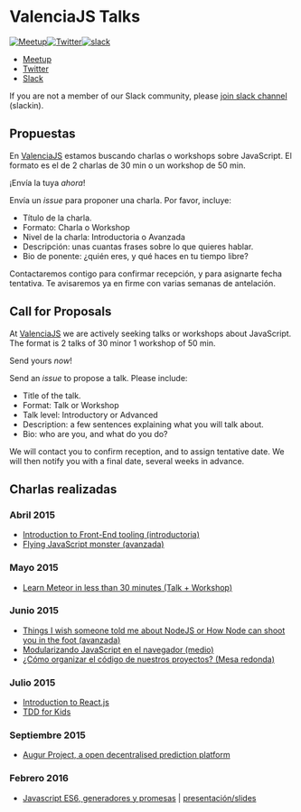 # ValenciaJS Talks

[![Meetup](https://img.shields.io/badge/Meetup-Valencia--JS-red.svg?style=flat-square)](https://www.meetup.com/ValenciaJS)[![Twitter](https://img.shields.io/badge/Twitter-VlcJS-55acee.svg?style=flat-square)](https://twitter.com/VlcJS)[![slack](https://img.shields.io/badge/slack-valenciajs-f3005a.svg?style=flat-square)](https://valenciajs.slack.com)

- [Meetup](https://www.meetup.com/ValenciaJS)
- [Twitter](https://twitter.com/VlcJS)
- [Slack](https://valenciajs.slack.com)

If you are not a member of our Slack community, please [join slack channel](http://valenciajs.herokuapp.com/) (slackin).

## Propuestas

En [ValenciaJS](http://www.valenciajs.org/) estamos buscando charlas o workshops sobre JavaScript. El formato es el de 2 charlas de 30 min o un workshop de 50 min.

¡Envía la tuya *ahora*!

Envía un _issue_ para proponer una charla. Por favor, incluye:

* Título de la charla.
* Formato: Charla o Workshop
* Nivel de la charla: Introductoria o Avanzada
* Descripción: unas cuantas frases sobre lo que quieres hablar.
* Bio de ponente: ¿quién eres, y qué haces en tu tiempo libre?

Contactaremos contigo para confirmar recepción, y para asignarte fecha tentativa.
Te avisaremos ya en firme con varias semanas de antelación.

## Call for Proposals

At [ValenciaJS](http://www.valenciajs.org/) we are actively seeking talks or workshops about JavaScript. The format is 2 talks of 30 minor 1 workshop of 50 min.

Send yours *now*!

Send an _issue_ to propose a talk. Please include:

* Title of the talk.
* Format: Talk or Workshop
* Talk level: Introductory or Advanced
* Description: a few sentences explaining what you will talk about.
* Bio: who are you, and what do you do?

We will contact you to confirm reception, and to assign tentative date.
We will then notify you with a final date, several weeks in advance.

## Charlas realizadas

### Abril 2015

* [Introduction to Front-End tooling (introductoria)](http://bit.ly/vlcjs2-1)
* [Flying JavaScript monster (avanzada)](http://bit.ly/vlcjs2-2)


### Mayo 2015

* [Learn Meteor in less than 30 minutes (Talk + Workshop)](https://docs.google.com/presentation/d/1KqPoL2h28ebHSBdm_sHYLAfSSM951d1J-HcXS2jIVec/edit?usp=sharing)


### Junio 2015

* [Things I wish someone told me about NodeJS or How Node can shoot you in the foot (avanzada)](http://www.meetup.com/es/ValenciaJS/events/222892338/)
* [Modularizando JavaScript en el navegador (medio)](http://www.meetup.com/es/ValenciaJS/events/222892338/)
* [¿Cómo organizar el código de nuestros proyectos? (Mesa redonda)](http://www.meetup.com/es/ValenciaJS/events/223474228/)

### Julio 2015

* [Introduction to React.js](http://www.meetup.com/es/ValenciaJS/events/223760927/)
* [TDD for Kids](http://www.meetup.com/es/ValenciaJS/events/223760927/)

### Septiembre 2015

* [Augur Project, a open decentralised prediction platform](http://www.meetup.com/ValenciaJS/events/225289179/)

### Febrero 2016

* [Javascript ES6, generadores y promesas](http://www.meetup.com/ValenciaJS/events/228786386/) | [presentación/slides](http://es6.busrod.net/)
